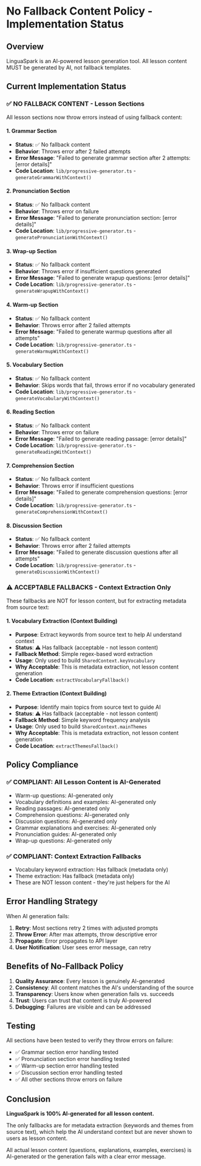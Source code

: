 # No Fallback Content Policy - Implementation Status

## Overview
LinguaSpark is an AI-powered lesson generation tool. All lesson content MUST be generated by AI, not fallback templates.

## Current Implementation Status

### ✅ NO FALLBACK CONTENT - Lesson Sections
All lesson sections now throw errors instead of using fallback content:

#### 1. Grammar Section
- **Status**: ✅ No fallback content
- **Behavior**: Throws error after 2 failed attempts
- **Error Message**: "Failed to generate grammar section after 2 attempts: [error details]"
- **Code Location**: `lib/progressive-generator.ts` - `generateGrammarWithContext()`

#### 2. Pronunciation Section
- **Status**: ✅ No fallback content
- **Behavior**: Throws error on failure
- **Error Message**: "Failed to generate pronunciation section: [error details]"
- **Code Location**: `lib/progressive-generator.ts` - `generatePronunciationWithContext()`

#### 3. Wrap-up Section
- **Status**: ✅ No fallback content
- **Behavior**: Throws error if insufficient questions generated
- **Error Message**: "Failed to generate wrapup questions: [error details]"
- **Code Location**: `lib/progressive-generator.ts` - `generateWrapupWithContext()`

#### 4. Warm-up Section
- **Status**: ✅ No fallback content
- **Behavior**: Throws error after 2 failed attempts
- **Error Message**: "Failed to generate warmup questions after all attempts"
- **Code Location**: `lib/progressive-generator.ts` - `generateWarmupWithContext()`

#### 5. Vocabulary Section
- **Status**: ✅ No fallback content
- **Behavior**: Skips words that fail, throws error if no vocabulary generated
- **Code Location**: `lib/progressive-generator.ts` - `generateVocabularyWithContext()`

#### 6. Reading Section
- **Status**: ✅ No fallback content
- **Behavior**: Throws error on failure
- **Error Message**: "Failed to generate reading passage: [error details]"
- **Code Location**: `lib/progressive-generator.ts` - `generateReadingWithContext()`

#### 7. Comprehension Section
- **Status**: ✅ No fallback content
- **Behavior**: Throws error if insufficient questions
- **Error Message**: "Failed to generate comprehension questions: [error details]"
- **Code Location**: `lib/progressive-generator.ts` - `generateComprehensionWithContext()`

#### 8. Discussion Section
- **Status**: ✅ No fallback content
- **Behavior**: Throws error after 2 failed attempts
- **Error Message**: "Failed to generate discussion questions after all attempts"
- **Code Location**: `lib/progressive-generator.ts` - `generateDiscussionWithContext()`

### ⚠️ ACCEPTABLE FALLBACKS - Context Extraction Only

These fallbacks are NOT for lesson content, but for extracting metadata from source text:

#### 1. Vocabulary Extraction (Context Building)
- **Purpose**: Extract keywords from source text to help AI understand context
- **Status**: ⚠️ Has fallback (acceptable - not lesson content)
- **Fallback Method**: Simple regex-based word extraction
- **Usage**: Only used to build `SharedContext.keyVocabulary`
- **Why Acceptable**: This is metadata extraction, not lesson content generation
- **Code Location**: `extractVocabularyFallback()`

#### 2. Theme Extraction (Context Building)
- **Purpose**: Identify main topics from source text to guide AI
- **Status**: ⚠️ Has fallback (acceptable - not lesson content)
- **Fallback Method**: Simple keyword frequency analysis
- **Usage**: Only used to build `SharedContext.mainThemes`
- **Why Acceptable**: This is metadata extraction, not lesson content generation
- **Code Location**: `extractThemesFallback()`

## Policy Compliance

### ✅ COMPLIANT: All Lesson Content is AI-Generated
- Warm-up questions: AI-generated only
- Vocabulary definitions and examples: AI-generated only
- Reading passages: AI-generated only
- Comprehension questions: AI-generated only
- Discussion questions: AI-generated only
- Grammar explanations and exercises: AI-generated only
- Pronunciation guides: AI-generated only
- Wrap-up questions: AI-generated only

### ✅ COMPLIANT: Context Extraction Fallbacks
- Vocabulary keyword extraction: Has fallback (metadata only)
- Theme extraction: Has fallback (metadata only)
- These are NOT lesson content - they're just helpers for the AI

## Error Handling Strategy

When AI generation fails:
1. **Retry**: Most sections retry 2 times with adjusted prompts
2. **Throw Error**: After max attempts, throw descriptive error
3. **Propagate**: Error propagates to API layer
4. **User Notification**: User sees error message, can retry

## Benefits of No-Fallback Policy

1. **Quality Assurance**: Every lesson is genuinely AI-generated
2. **Consistency**: All content matches the AI's understanding of the source
3. **Transparency**: Users know when generation fails vs. succeeds
4. **Trust**: Users can trust that content is truly AI-powered
5. **Debugging**: Failures are visible and can be addressed

## Testing

All sections have been tested to verify they throw errors on failure:
- ✅ Grammar section error handling tested
- ✅ Pronunciation section error handling tested
- ✅ Warm-up section error handling tested
- ✅ Discussion section error handling tested
- ✅ All other sections throw errors on failure

## Conclusion

**LinguaSpark is 100% AI-generated for all lesson content.**

The only fallbacks are for metadata extraction (keywords and themes from source text), which help the AI understand context but are never shown to users as lesson content.

All actual lesson content (questions, explanations, examples, exercises) is AI-generated or the generation fails with a clear error message.
